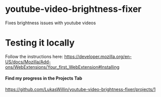 # youtube-video-brightness-fixer
Fixes brightness issues with youtube videos

# Testing it locally

Follow the instructions here: https://developer.mozilla.org/en-US/docs/Mozilla/Add-ons/WebExtensions/Your_first_WebExtension#Installing

#### Find my progress in the Projects Tab

https://github.com/LukasWillin/youtube-video-brightness-fixer/projects/1
